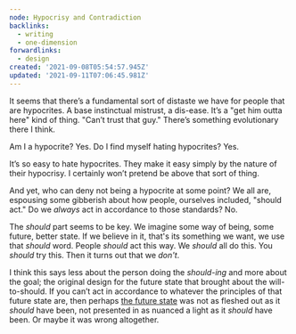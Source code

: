 ```yaml
---
node: Hypocrisy and Contradiction
backlinks:
  - writing
  - one-dimension
forwardlinks:
  - design
created: '2021-09-08T05:54:57.945Z'
updated: '2021-09-11T07:06:45.981Z'
---
```


It seems that there’s a fundamental sort of distaste we have for people that are hypocrites. A base instinctual mistrust, a dis-ease. It’s a "get him outta here" kind of thing. "Can’t trust that guy." There’s something evolutionary there I think.

Am I a hypocrite? Yes. Do I find myself hating hypocrites? Yes.

It’s so easy to hate hypocrites. They make it easy simply by the nature of their hypocrisy. I certainly won’t pretend be above that sort of thing.

And yet, who can deny not being a hypocrite at some point? We all are, espousing some gibberish about how people, ourselves included, "should act." Do we _always_ act in accordance to those standards? No.

The _should_ part seems to be key. We imagine some way of being, some future, better state. If we believe in it, that's its something we want, we use that _should_ word. People _should_ act this way. We _should_ all do this. You _should_ try this. Then it turns out that we _don't_.

I think this says less about the person doing the _should-ing_ and more about the goal; the original design for the future state that brought about the will-to-should. If you can’t act in accordance to whatever the principles of that future state are, then perhaps [the future state](design.md) was not as fleshed out as it _should_ have been, not presented in as nuanced a light as it _should_ have been. Or maybe it was wrong altogether.

